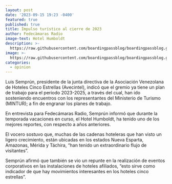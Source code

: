 ```yaml
---
layout: post
date: '2023-09-15 19:23 -0400'
featured: true
published: true
title: Impulso turístico al cierre de 2023
author: Fedecàmaras Radio
image-text: Hotel Humboldt
description: >-
  https://raw.githubusercontent.com/boardingpassblog/boardingpassblog.github.io/main/assets/images/Humboltd.jpg
image: >-
  https://raw.githubusercontent.com/boardingpassblog/boardingpassblog.github.io/main/assets/images/Humboltd.jpg
categories:
  - opinion
---
```


Luis Semprún, presidente de la junta directiva de la Asociación Venezolana de Hoteles Cinco Estrellas (Avecintel), indicó que el gremio ya tiene un plan de trabajo para el periodo 2023-2025, a través del cual, han ido sosteniendo encuentros con los representantes del Ministerio de Turismo (MINTUR); a fin de engranar los planes de trabajo.

En entrevista para Fedecámaras Radio, Semprún informó que durante la temporada vacaciones en curso, el Hotel Humboldt, ha tenido uno de los mejores reportes, con respecto a años anteriores. 

El vocero sostuvo que, muchas de las cadenas hoteleras que han visto un ligero crecimiento, están ubicadas en los estados Nueva Esparta, Amazonas, Mérida y Táchira, “han tenido un extraordinario flujo de visitantes”.

Semprún afirmó que también se vio un repunte en la realización de eventos corporativos en las instalaciones de hoteles afiliados, “esto sirve como indicador de que hay movimientos interesantes en los hoteles cinco estrellas”.
